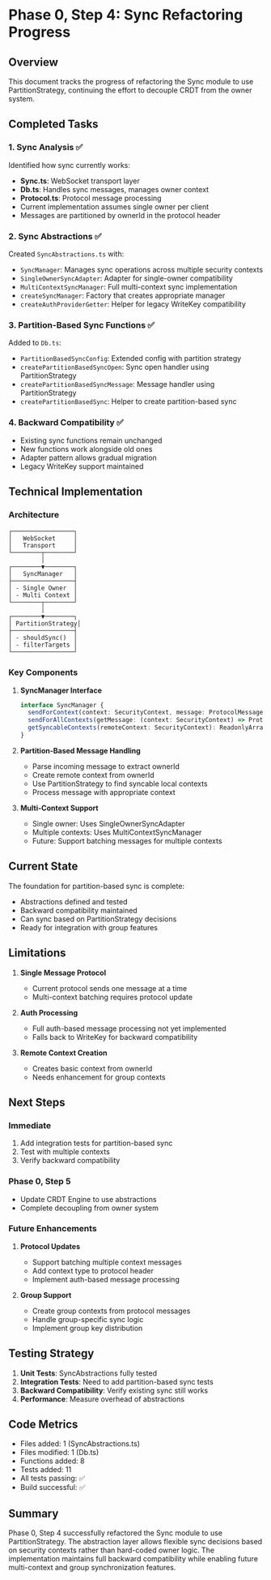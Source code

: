 # Phase 0, Step 4: Sync Refactoring Progress

## Overview

This document tracks the progress of refactoring the Sync module to use PartitionStrategy, continuing the effort to decouple CRDT from the owner system.

## Completed Tasks

### 1. Sync Analysis ✅
Identified how sync currently works:
- **Sync.ts**: WebSocket transport layer
- **Db.ts**: Handles sync messages, manages owner context
- **Protocol.ts**: Protocol message processing
- Current implementation assumes single owner per client
- Messages are partitioned by ownerId in the protocol header

### 2. Sync Abstractions ✅
Created `SyncAbstractions.ts` with:
- `SyncManager`: Manages sync operations across multiple security contexts
- `SingleOwnerSyncAdapter`: Adapter for single-owner compatibility
- `MultiContextSyncManager`: Full multi-context sync implementation
- `createSyncManager`: Factory that creates appropriate manager
- `createAuthProviderGetter`: Helper for legacy WriteKey compatibility

### 3. Partition-Based Sync Functions ✅
Added to `Db.ts`:
- `PartitionBasedSyncConfig`: Extended config with partition strategy
- `createPartitionBasedSyncOpen`: Sync open handler using PartitionStrategy
- `createPartitionBasedSyncMessage`: Message handler using PartitionStrategy
- `createPartitionBasedSync`: Helper to create partition-based sync

### 4. Backward Compatibility ✅
- Existing sync functions remain unchanged
- New functions work alongside old ones
- Adapter pattern allows gradual migration
- Legacy WriteKey support maintained

## Technical Implementation

### Architecture

```
┌─────────────────┐
│   WebSocket     │
│   Transport     │
└────────┬────────┘
         │
┌────────▼────────┐
│   SyncManager   │
├─────────────────┤
│ - Single Owner  │
│ - Multi Context │
└────────┬────────┘
         │
┌────────▼────────┐
│ PartitionStrategy│
├─────────────────┤
│ - shouldSync()  │
│ - filterTargets │
└─────────────────┘
```

### Key Components

1. **SyncManager Interface**
   ```typescript
   interface SyncManager {
     sendForContext(context: SecurityContext, message: ProtocolMessage): void;
     sendForAllContexts(getMessage: (context: SecurityContext) => ProtocolMessage | null): void;
     getSyncableContexts(remoteContext: SecurityContext): ReadonlyArray<SecurityContext>;
   }
   ```

2. **Partition-Based Message Handling**
   - Parse incoming message to extract ownerId
   - Create remote context from ownerId
   - Use PartitionStrategy to find syncable local contexts
   - Process message with appropriate context

3. **Multi-Context Support**
   - Single owner: Uses SingleOwnerSyncAdapter
   - Multiple contexts: Uses MultiContextSyncManager
   - Future: Support batching messages for multiple contexts

## Current State

The foundation for partition-based sync is complete:
- Abstractions defined and tested
- Backward compatibility maintained
- Can sync based on PartitionStrategy decisions
- Ready for integration with group features

## Limitations

1. **Single Message Protocol**
   - Current protocol sends one message at a time
   - Multi-context batching requires protocol update

2. **Auth Processing**
   - Full auth-based message processing not yet implemented
   - Falls back to WriteKey for backward compatibility

3. **Remote Context Creation**
   - Creates basic context from ownerId
   - Needs enhancement for group contexts

## Next Steps

### Immediate
1. Add integration tests for partition-based sync
2. Test with multiple contexts
3. Verify backward compatibility

### Phase 0, Step 5
- Update CRDT Engine to use abstractions
- Complete decoupling from owner system

### Future Enhancements
1. **Protocol Updates**
   - Support batching multiple context messages
   - Add context type to protocol header
   - Implement auth-based message processing

2. **Group Support**
   - Create group contexts from protocol messages
   - Handle group-specific sync logic
   - Implement group key distribution

## Testing Strategy

1. **Unit Tests**: SyncAbstractions fully tested
2. **Integration Tests**: Need to add partition-based sync tests
3. **Backward Compatibility**: Verify existing sync still works
4. **Performance**: Measure overhead of abstractions

## Code Metrics

- Files added: 1 (SyncAbstractions.ts)
- Files modified: 1 (Db.ts)
- Functions added: 8
- Tests added: 11
- All tests passing: ✅
- Build successful: ✅

## Summary

Phase 0, Step 4 successfully refactored the Sync module to use PartitionStrategy. The abstraction layer allows flexible sync decisions based on security contexts rather than hard-coded owner logic. The implementation maintains full backward compatibility while enabling future multi-context and group synchronization features.